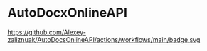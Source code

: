 # AutoDocxOnlineAPI
https://github.com/Alexey-zaliznuak/AutoDocsOnlineAPI/actions/workflows/main/badge.svg